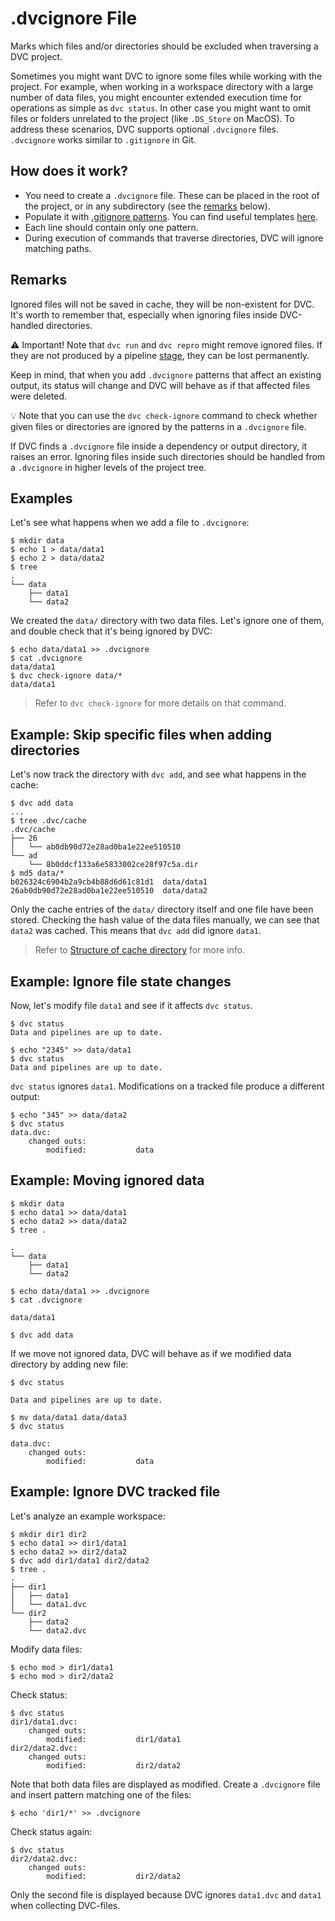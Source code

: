 # .dvcignore File

Marks which files and/or directories should be excluded when traversing a
<abbr>DVC project</abbr>.

Sometimes you might want DVC to ignore some files while working with the
project. For example, when working in a <abbr>workspace</abbr> directory with a
large number of data files, you might encounter extended execution time for
operations as simple as `dvc status`. In other case you might want to omit files
or folders unrelated to the project (like `.DS_Store` on MacOS). To address
these scenarios, DVC supports optional `.dvcignore` files. `.dvcignore` works
similar to `.gitignore` in Git.

## How does it work?

- You need to create a `.dvcignore` file. These can be placed in the root of the
  project, or in any subdirectory (see the [remarks](#Remarks) below).
- Populate it with [.gitignore patterns](https://git-scm.com/docs/gitignore).
  You can find useful templates [here](https://github.com/github/gitignore).
- Each line should contain only one pattern.
- During execution of commands that traverse directories, DVC will ignore
  matching paths.

## Remarks

Ignored files will not be saved in <abbr>cache</abbr>, they will be non-existent
for DVC. It's worth to remember that, especially when ignoring files inside
DVC-handled directories.

⚠️ Important! Note that `dvc run` and `dvc repro` might remove ignored files. If
they are not produced by a pipeline [stage](/doc/command-reference/run), they
can be lost permanently.

Keep in mind, that when you add `.dvcignore` patterns that affect an existing
<abbr>output</abbr>, its status will change and DVC will behave as if that
affected files were deleted.

💡 Note that you can use the `dvc check-ignore` command to check whether given
files or directories are ignored by the patterns in a `.dvcignore` file.

If DVC finds a `.dvcignore` file inside a dependency or output directory, it
raises an error. Ignoring files inside such directories should be handled from a
`.dvcignore` in higher levels of the project tree.

## Examples

Let's see what happens when we add a file to `.dvcignore`:

```dvc
$ mkdir data
$ echo 1 > data/data1
$ echo 2 > data/data2
$ tree
.
└── data
    ├── data1
    └── data2
```

We created the `data/` directory with two data files. Let's ignore one of them,
and double check that it's being ignored by DVC:

```dvc
$ echo data/data1 >> .dvcignore
$ cat .dvcignore
data/data1
$ dvc check-ignore data/*
data/data1
```

> Refer to `dvc check-ignore` for more details on that command.

## Example: Skip specific files when adding directories

Let's now track the directory with `dvc add`, and see what happens in the
<abbr>cache</abbr>:

```dvc
$ dvc add data
...
$ tree .dvc/cache
.dvc/cache
├── 26
│   └── ab0db90d72e28ad0ba1e22ee510510
└── ad
    └── 8b0ddcf133a6e5833002ce28f97c5a.dir
$ md5 data/*
b026324c6904b2a9cb4b88d6d61c81d1  data/data1
26ab0db90d72e28ad0ba1e22ee510510  data/data2
```

Only the cache entries of the `data/` directory itself and one file have been
stored. Checking the hash value of the data files manually, we can see that
`data2` was cached. This means that `dvc add` did ignore `data1`.

> Refer to
> [Structure of cache directory](/doc/user-guide/dvc-files-and-directories#structure-of-the-cache-directory)
> for more info.

## Example: Ignore file state changes

Now, let's modify file `data1` and see if it affects `dvc status`.

```dvc
$ dvc status
Data and pipelines are up to date.

$ echo "2345" >> data/data1
$ dvc status
Data and pipelines are up to date.
```

`dvc status` ignores `data1`. Modifications on a tracked file produce a
different output:

```dvc
$ echo "345" >> data/data2
$ dvc status
data.dvc:
	changed outs:
		modified:           data
```

## Example: Moving ignored data

```dvc
$ mkdir data
$ echo data1 >> data/data1
$ echo data2 >> data/data2
$ tree .

.
└── data
    ├── data1
    └── data2

$ echo data/data1 >> .dvcignore
$ cat .dvcignore

data/data1

$ dvc add data
```

If we move not ignored data, DVC will behave as if we modified data directory by
adding new file:

```dvc
$ dvc status

Data and pipelines are up to date.

$ mv data/data1 data/data3
$ dvc status

data.dvc:
	changed outs:
		modified:           data
```

## Example: Ignore DVC tracked file

Let's analyze an example <abbr>workspace</abbr>:

```dvc
$ mkdir dir1 dir2
$ echo data1 >> dir1/data1
$ echo data2 >> dir2/data2
$ dvc add dir1/data1 dir2/data2
$ tree .
.
├── dir1
│   ├── data1
│   └── data1.dvc
└── dir2
    ├── data2
    └── data2.dvc
```

Modify data files:

```dvc
$ echo mod > dir1/data1
$ echo mod > dir2/data2
```

Check status:

```dvc
$ dvc status
dir1/data1.dvc:
	changed outs:
		modified:           dir1/data1
dir2/data2.dvc:
	changed outs:
		modified:           dir2/data2
```

Note that both data files are displayed as modified. Create a `.dvcignore` file
and insert pattern matching one of the files:

```dvc
$ echo 'dir1/*' >> .dvcignore
```

Check status again:

```dvc
$ dvc status
dir2/data2.dvc:
	changed outs:
		modified:           dir2/data2
```

Only the second file is displayed because DVC ignores `data1.dvc` and `data1`
when collecting DVC-files.
